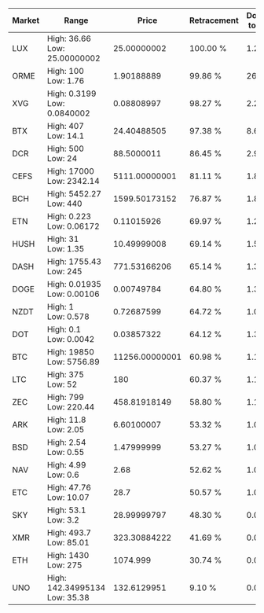 | Market | Range | Price| Retracement | Doubles to 50% |
| --- | --- | --- | --- | --- |
| LUX | High: 36.66<br />Low: 25.00000002 | 25.00000002 | 100.00 % | 1.23 |
| ORME | High: 100<br />Low: 1.76 | 1.90188889 | 99.86 % | 26.75 |
| XVG | High: 0.3199<br />Low: 0.0840002 | 0.08808997 | 98.27 % | 2.29 |
| BTX | High: 407<br />Low: 14.1 | 24.40488505 | 97.38 % | 8.63 |
| DCR | High: 500<br />Low: 24 | 88.5000011 | 86.45 % | 2.96 |
| CEFS | High: 17000<br />Low: 2342.14 | 5111.00000001 | 81.11 % | 1.89 |
| BCH | High: 5452.27<br />Low: 440 | 1599.50173152 | 76.87 % | 1.84 |
| ETN | High: 0.223<br />Low: 0.06172 | 0.11015926 | 69.97 % | 1.29 |
| HUSH | High: 31<br />Low: 1.35 | 10.49999008 | 69.14 % | 1.54 |
| DASH | High: 1755.43<br />Low: 245 | 771.53166206 | 65.14 % | 1.30 |
| DOGE | High: 0.01935<br />Low: 0.00106 | 0.00749784 | 64.80 % | 1.36 |
| NZDT | High: 1<br />Low: 0.578 | 0.72687599 | 64.72 % | 1.09 |
| DOT | High: 0.1<br />Low: 0.0042 | 0.03857322 | 64.12 % | 1.35 |
| BTC | High: 19850<br />Low: 5756.89 | 11256.00000001 | 60.98 % | 1.14 |
| LTC | High: 375<br />Low: 52 | 180 | 60.37 % | 1.19 |
| ZEC | High: 799<br />Low: 220.44 | 458.81918149 | 58.80 % | 1.11 |
| ARK | High: 11.8<br />Low: 2.05 | 6.60100007 | 53.32 % | 1.05 |
| BSD | High: 2.54<br />Low: 0.55 | 1.47999999 | 53.27 % | 1.04 |
| NAV | High: 4.99<br />Low: 0.6 | 2.68 | 52.62 % | 1.04 |
| ETC | High: 47.76<br />Low: 10.07 | 28.7 | 50.57 % | 1.01 |
| SKY | High: 53.1<br />Low: 3.2 | 28.99999797 | 48.30 % | 0.00 |
| XMR | High: 493.7<br />Low: 85.01 | 323.30884222 | 41.69 % | 0.00 |
| ETH | High: 1430<br />Low: 275 | 1074.999 | 30.74 % | 0.00 |
| UNO | High: 142.34995134<br />Low: 35.38 | 132.6129951 | 9.10 % | 0.00 |
